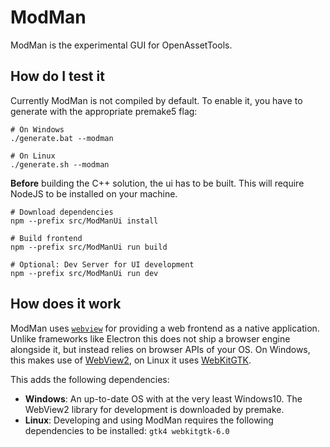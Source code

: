 # ModMan

ModMan is the experimental GUI for OpenAssetTools.

## How do I test it

Currently ModMan is not compiled by default.
To enable it, you have to generate with the appropriate premake5 flag:

```shell
# On Windows
./generate.bat --modman

# On Linux
./generate.sh --modman
```

**Before** building the C++ solution, the ui has to be built.
This will require NodeJS to be installed on your machine.

```shell
# Download dependencies
npm --prefix src/ModManUi install

# Build frontend
npm --prefix src/ModManUi run build

# Optional: Dev Server for UI development
npm --prefix src/ModManUi run dev
```

## How does it work

ModMan uses [`webview`](https://github.com/Laupetin/webview) for providing a web frontend as a native application.
Unlike frameworks like Electron this does not ship a browser engine alongside it, but instead relies on browser APIs of your OS.
On Windows, this makes use of [WebView2](https://learn.microsoft.com/en-us/microsoft-edge/webview2), on Linux it uses [WebKitGTK](https://webkitgtk.org).

This adds the following dependencies:
* **Windows**: An up-to-date OS with at the very least Windows10. The WebView2 library for development is downloaded by premake.
* **Linux**: Developing and using ModMan requires the following dependencies to be installed: `gtk4 webkitgtk-6.0`

